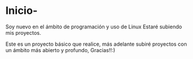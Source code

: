 # Inicio-
Soy nuevo en el ámbito de programación y uso de Linux 
Estaré subiendo mis proyectos.

Este es un proyecto básico que realice, más adelante subiré proyectos con un ámbito más abierto y profundo, Gracias!!:)
